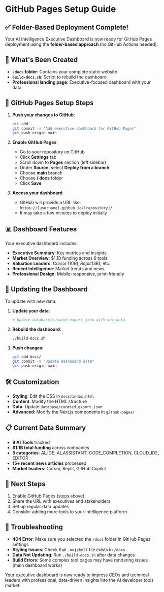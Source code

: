 # GitHub Pages Setup Guide

## ✅ Folder-Based Deployment Complete!

Your AI Intelligence Executive Dashboard is now ready for GitHub Pages deployment using the **folder-based approach** (no GitHub Actions needed).

## 📁 What's Been Created

- **`/docs` folder**: Contains your complete static website
- **`build-docs.sh`**: Script to rebuild the dashboard
- **Professional landing page**: Executive-focused dashboard with your data

## 🚀 GitHub Pages Setup Steps

1. **Push your changes to GitHub**:
   ```bash
   git add .
   git commit -m "Add executive dashboard for GitHub Pages"
   git push origin main
   ```

2. **Enable GitHub Pages**:
   - Go to your repository on GitHub
   - Click **Settings** tab
   - Scroll down to **Pages** section (left sidebar)
   - Under **Source**, select **Deploy from a branch**
   - Choose **main** branch
   - Choose **/ docs** folder
   - Click **Save**

3. **Access your dashboard**:
   - GitHub will provide a URL like: `https://[username].github.io/[repository]/`
   - It may take a few minutes to deploy initially

## 📊 Dashboard Features

Your executive dashboard includes:

- **Executive Summary**: Key metrics and insights
- **Market Overview**: $1.1B funding across 9 tools
- **Valuation Leaders**: Cursor ($10B), Replit ($3B), etc.
- **Recent Intelligence**: Market trends and news
- **Professional Design**: Mobile-responsive, print-friendly

## 🔄 Updating the Dashboard

To update with new data:

1. **Update your data**:
   ```bash
   # Update database/curated_export.json with new data
   ```

2. **Rebuild the dashboard**:
   ```bash
   ./build-docs.sh
   ```

3. **Push changes**:
   ```bash
   git add docs/
   git commit -m "Update dashboard data"
   git push origin main
   ```

## 🛠️ Customization

- **Styling**: Edit the CSS in `docs/index.html`
- **Content**: Modify the HTML structure
- **Data**: Update `database/curated_export.json`
- **Advanced**: Modify the Next.js components in `github-pages/`

## 📋 Current Data Summary

- **9 AI Tools** tracked
- **$1.1B total funding** across companies
- **5 categories**: AI_IDE, AI_ASSISTANT, CODE_COMPLETION, CLOUD_IDE, EDITOR
- **15+ recent news articles** processed
- **Market leaders**: Cursor, Replit, GitHub Copilot

## 🎯 Next Steps

1. Enable GitHub Pages (steps above)
2. Share the URL with executives and stakeholders
3. Set up regular data updates
4. Consider adding more tools to your intelligence platform

## 🔧 Troubleshooting

- **404 Error**: Make sure you selected the `/docs` folder in GitHub Pages settings
- **Styling Issues**: Check that `.nojekyll` file exists in `/docs`
- **Data Not Updating**: Run `./build-docs.sh` after data changes
- **Build Errors**: Some complex tool pages may have rendering issues (main dashboard works)

Your executive dashboard is now ready to impress CEOs and technical leaders with professional, data-driven insights into the AI developer tools market!